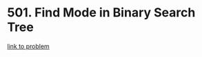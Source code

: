 # 501. Find Mode in Binary Search Tree

[link to problem](https://leetcode.com/problems/find-mode-in-binary-search-tree/?envType=daily-question&envId=2023-11-03)
